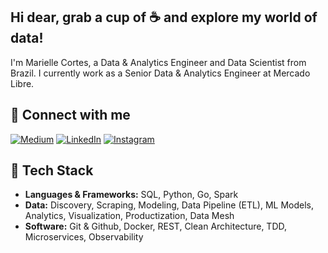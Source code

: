 ##  Hi dear, grab a cup of ☕ and explore my world of data!

I'm Marielle Cortes, a Data & Analytics Engineer and Data Scientist from Brazil. I currently work as a Senior Data & Analytics Engineer at Mercado Libre.

## 🔗 Connect with me
[![Medium](https://img.shields.io/badge/Medium-12100E?style=for-the-badge&logo=medium&logoColor=white)](https://medium.com/@mariellecortes)
[![LinkedIn](https://img.shields.io/badge/linkedin-%230077B5.svg?style=for-the-badge&logo=linkedin&logoColor=white)](https://www.linkedin.com/in/mariellecortes/)
[![Instagram](https://img.shields.io/badge/Instagram-%23E4405F.svg?style=for-the-badge&logo=Instagram&logoColor=white)](https://www.instagram.com/alquimiadosdados/)

## 👾 Tech Stack
* **Languages & Frameworks:** SQL, Python, Go, Spark
* **Data:** Discovery, Scraping, Modeling, Data Pipeline (ETL), ML Models, Analytics, Visualization, Productization, Data Mesh
* **Software:** Git & Github, Docker, REST, Clean Architecture, TDD, Microservices, Observability

